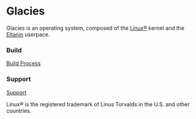 # Glacies

Glacies is an operating system, composed of the [Linux®](https://www.kernel.org) kernel and the [Eltanin](https://eltaninos.org) userpace.

### Build
[Build Process](https://eltaninos.org/distros/glacies/build)

### Support
[Support](https://eltaninos.org/support)

Linux® is the registered trademark of Linus Torvalds in the U.S. and other countries.
